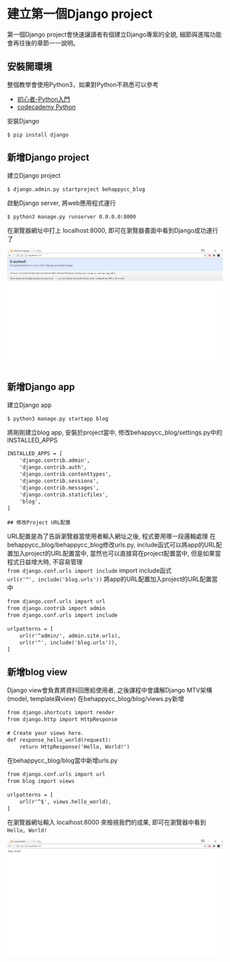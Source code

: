 # 建立第一個Django project
第一個Django project會快速讓讀者有個建立Django專案的全貌, 細節與進階功能會再往後的章節一一說明。

## 安裝開環境
整個教學會使用Python3，如果對Python不熟悉可以參考
* [初心者-Python入門](https://hahow.in/cr/python-for-beginners)
* [codecademy Python](https://www.codecademy.com/learn/python)

安裝Django
```
$ pip install django
```

## 新增Django project
建立Django project 
```
$ django.admin.py startproject behappycc_blog
```
啟動Django server, 將web應用程式運行
```
$ python3 manage.py runserver 0.0.0.0:8000
```

在瀏覽器網址中打上 localhost:8000, 即可在瀏覽器畫面中看到Django成功運行了

![](img/1.png)

## 新增Django app
建立Django app
```
$ python3 manage.py startapp blog
```
將剛剛建立blog app, 安裝於project當中, 修改behappycc_blog/settings.py中的 INSTALLED_APPS
```
INSTALLED_APPS = [
    'django.contrib.admin',
    'django.contrib.auth',
    'django.contrib.contenttypes',
    'django.contrib.sessions',
    'django.contrib.messages',
    'django.contrib.staticfiles',
    'blog',
]

## 修改Project URL配置
```
URL配置是為了告訴瀏覽器當使用者輸入網址之後, 程式要用哪一段邏輯處理
在behappycc_blog/behappycc_blog修改urls.py, include函式可以將app的URL配置加入project的URL配置當中,
當然也可以直接寫在project配置當中, 但是如果當程式日益增大時, 不容易管理  
`from django.conf.urls import include` import include函式  
`url(r'^', include('blog.urls'))`  將app的URL配置加入project的URL配置當中
```
from django.conf.urls import url
from django.contrib import admin
from django.conf.urls import include

urlpatterns = [
    url(r'^admin/', admin.site.urls),
    url(r'^', include('blog.urls')),
]

```

## 新增blog view
Django view會負責將資料回應給使用者, 之後課程中會講解Django MTV架構(model, template與view)
在behappycc_blog/blog/views.py新增
```
from django.shortcuts import render
from django.http import HttpResponse

# Create your views here.
def response_hello_world(request):
    return HttpResponse('Hello, World!')
```

在behappycc_blog/blog當中新增urls.py
```
from django.conf.urls import url
from blog import views

urlpatterns = [
    url(r'^$', views.hello_world),
]
```

在瀏覽器網址輸入 localhost:8000 來檢視我們的成果, 即可在瀏覽器中看到`Hello, World!`

![](img/2.png)